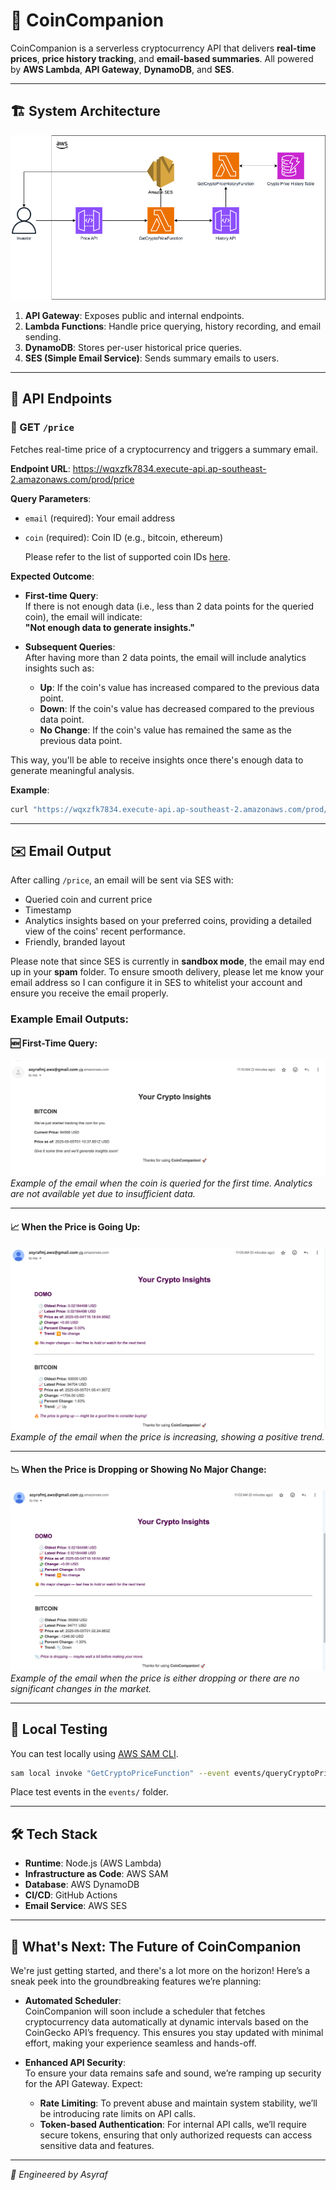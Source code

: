 # 🚀 CoinCompanion

CoinCompanion is a serverless cryptocurrency API that delivers **real-time prices**, **price history tracking**, and **email-based summaries**. All powered by **AWS Lambda**, **API Gateway**, **DynamoDB**, and **SES**.

---

## 🏗️ System Architecture

![CoinCompanion Architecture Diagram](./docs/coincompanion_architecture_diagram.png)

1. **API Gateway**: Exposes public and internal endpoints.
2. **Lambda Functions**: Handle price querying, history recording, and email sending.
3. **DynamoDB**: Stores per-user historical price queries.
4. **SES (Simple Email Service)**: Sends summary emails to users.

---

## 📡 API Endpoints

### 🔹 GET `/price`

Fetches real-time price of a cryptocurrency and triggers a summary email.

**Endpoint URL**:
https://wqxzfk7834.execute-api.ap-southeast-2.amazonaws.com/prod/price

**Query Parameters**:

- `email` (required): Your email address
- `coin` (required): Coin ID (e.g., bitcoin, ethereum)

  Please refer to the list of supported coin IDs [here](https://github.com/asyrafjamil/coincompanion/blob/main/functions/query-crypto-price/coins.json).

**Expected Outcome**:

- **First-time Query**:  
  If there is not enough data (i.e., less than 2 data points for the queried coin), the email will indicate:  
  **"Not enough data to generate insights."**

- **Subsequent Queries**:  
  After having more than 2 data points, the email will include analytics insights such as:
  - **Up**: If the coin's value has increased compared to the previous data point.
  - **Down**: If the coin's value has decreased compared to the previous data point.
  - **No Change**: If the coin's value has remained the same as the previous data point.

This way, you'll be able to receive insights once there's enough data to generate meaningful analysis.

**Example**:

```bash
curl "https://wqxzfk7834.execute-api.ap-southeast-2.amazonaws.com/prod/price?email=asyraf@example.com&coin=bitcoin"
```

---

## ✉️ Email Output

After calling `/price`, an email will be sent via SES with:

- Queried coin and current price
- Timestamp
- Analytics insights based on your preferred coins, providing a detailed view of the coins' recent performance.
- Friendly, branded layout

Please note that since SES is currently in **sandbox mode**, the email may end up in your **spam** folder. To ensure smooth delivery, please let me know your email address so I can configure it in SES to whitelist your account and ensure you receive the email properly.

### Example Email Outputs:

#### 🆕 First-Time Query:

![Email Output Sample](./docs/email_output_first_query.png)  
_Example of the email when the coin is queried for the first time. Analytics are not available yet due to insufficient data._

---

#### 📈 When the Price is Going Up:

![Email Output Sample](./docs/email_output_price_up.png)  
_Example of the email when the price is increasing, showing a positive trend._

---

#### 📉 When the Price is Dropping or Showing No Major Change:

![Email Output Sample](./docs/email_output_down_no_change.png)  
_Example of the email when the price is either dropping or there are no significant changes in the market._

---

## 🧪 Local Testing

You can test locally using [AWS SAM CLI](https://docs.aws.amazon.com/serverless-application-model/latest/developerguide/serverless-sam-cli.html).

```bash
sam local invoke "GetCryptoPriceFunction" --event events/queryCryptoPriceSample.json
```

Place test events in the `events/` folder.

---

## 🛠️ Tech Stack

- **Runtime**: Node.js (AWS Lambda)
- **Infrastructure as Code**: AWS SAM
- **Database**: AWS DynamoDB
- **CI/CD**: GitHub Actions
- **Email Service**: AWS SES

---

## 🚀 What's Next: The Future of CoinCompanion

We're just getting started, and there's a lot more on the horizon! Here’s a sneak peek into the groundbreaking features we’re planning:

- **Automated Scheduler**:  
  CoinCompanion will soon include a scheduler that fetches cryptocurrency data automatically at dynamic intervals based on the CoinGecko API’s frequency. This ensures you stay updated with minimal effort, making your experience seamless and hands-off.

- **Enhanced API Security**:  
  To ensure your data remains safe and sound, we’re ramping up security for the API Gateway. Expect:
  - **Rate Limiting**: To prevent abuse and maintain system stability, we’ll be introducing rate limits on API calls.
  - **Token-based Authentication**: For internal API calls, we’ll require secure tokens, ensuring that only authorized requests can access sensitive data and features.

---

_🧠 Engineered by Asyraf_
